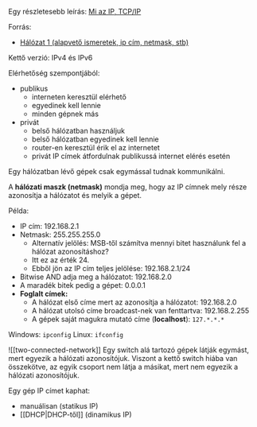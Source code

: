 Egy részletesebb leírás: [Mi az IP, TCP/IP](https://www.szabilinux.hu/ip/)

Forrás:
- [Hálózat 1 (alapvető ismeretek, ip cím, netmask, stb)](https://www.youtube.com/watch?v=x75rST1j2Oc)

Kettő verzió: IPv4 és IPv6

Elérhetőség szempontjából:
- publikus
	- interneten keresztül elérhető
	- egyedinek kell lennie
	- minden gépnek más
- privát
	- belső hálózatban használjuk
	- belső hálózatban egyedinek kell lennie
	- router-en keresztül érik el az internetet
	- privát IP címek átfordulnak publikussá internet elérés esetén

Egy hálózatban lévő gépek csak egymással tudnak kommunikálni.

A **hálózati maszk (netmask)** mondja meg, hogy az IP címnek mely része azonosítja a hálózatot és melyik a gépet.

Példa:
- IP cím: 192.168.2.1
- Netmask: 255.255.255.0
	- Alternatív jelölés: MSB-től számítva mennyi bitet használunk fel a hálózat azonosításhoz?
	- Itt ez az érték 24.
	- Ebből jön az IP cím teljes jelölése: 192.168.2.1/24
- Bitwise AND adja meg a hálózatot: 192.168.2.0
- A maradék bitek pedig a gépet: 0.0.0.1
- **Foglalt címek:**
	- A hálózat első címe mert az azonosítja a hálózatot: 192.168.2.0
	- A hálózat utolsó címe broadcast-nek van fenttartva: 192.168.2.255
	- A gépek saját magukra mutató címe (**localhost**): `127.*.*.*`

Windows: `ipconfig`
Linux: `ifconfig`

![[two-connected-network]]
Egy switch alá tartozó gépek látják egymást, mert egyezik a hálózati azonosítójuk. Viszont a kettő switch hiába van összekötve, az egyik csoport nem látja a másikat, mert nem egyezik a hálózati azonosítójuk.

Egy gép IP címet kaphat:
- manuálisan (statikus IP)
- [[DHCP|DHCP-től]] (dinamikus IP)